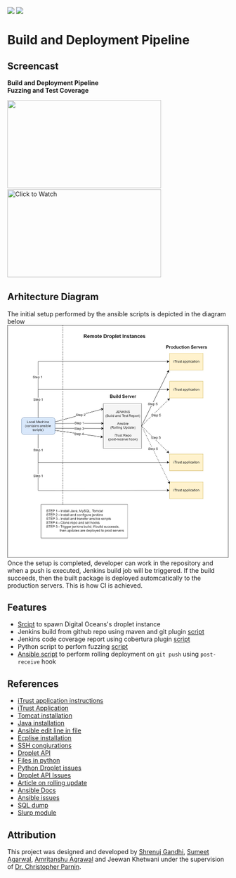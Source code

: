 [<img src="https://github.com/shrenujgandhi/Readme-Images/blob/master/AP.png" width="150">](https://github.com/shrenujgandhi/Build-and-Deployment-Pipeline)
[<img src="https://github.com/shrenujgandhi/Readme-Images/blob/master/DO.png" width="90">](https://github.com/shrenujgandhi/Build-and-Deployment-Pipeline)

# Build and Deployment Pipeline

## Screencast
**Build and Deployment Pipeline** &nbsp;&nbsp;&nbsp;&nbsp;&nbsp;&nbsp;&nbsp;&nbsp;&nbsp;&nbsp;&nbsp;&nbsp;&nbsp;&nbsp;&nbsp;&nbsp;&nbsp;&nbsp;&nbsp;&nbsp;&nbsp;&nbsp;&nbsp;&nbsp;&nbsp;&nbsp;&nbsp;&nbsp;&nbsp;&nbsp;&nbsp;&nbsp;&nbsp;&nbsp;&nbsp;&nbsp;&nbsp;&nbsp;&nbsp;&nbsp;&nbsp;&nbsp;&nbsp;&nbsp;&nbsp;&nbsp;&nbsp;&nbsp;&nbsp;&nbsp;&nbsp;&nbsp;&nbsp;&nbsp;&nbsp;&nbsp;&nbsp;&nbsp;&nbsp;&nbsp;&nbsp;&nbsp;&nbsp;&nbsp;&nbsp;&nbsp;&nbsp; **Fuzzing and Test Coverage**

<img src="https://img.youtube.com/vi/SImp5bnudBs/0.jpg" href="https://www.youtube.com/watch?v=SImp5bnudBs" height="200" width="350">&nbsp;&nbsp;&nbsp;&nbsp;&nbsp;&nbsp;&nbsp;&nbsp;&nbsp;&nbsp;&nbsp;&nbsp;&nbsp;&nbsp;&nbsp;&nbsp;&nbsp;&nbsp;&nbsp;&nbsp;&nbsp;&nbsp;&nbsp;&nbsp;&nbsp;&nbsp;&nbsp;&nbsp;&nbsp;&nbsp;&nbsp;&nbsp;&nbsp;&nbsp;&nbsp;&nbsp;&nbsp;&nbsp;&nbsp;<img src="https://img.youtube.com/vi/mHsDARqXMQw/0.jpg" href="https://www.youtube.com/watch?v=mHsDARqXMQw" title="Click to Watch" height="200" width="350">

## Arhitecture Diagram
The initial setup performed by the ansible scripts is depicted in the diagram below  
<img src="https://github.com/shrenujgandhi/Build-and-Deployment-Pipeline/blob/master/images/Architecture%20Diagram.jpg" width="1000">  
Once the setup is completed, developer can work in the repository and when a push is executed, Jenkins build job will be triggered. If the build succeeds, then the built package is deployed automcatically to the production servers. This is how CI is achieved.

## Features
- [Srcipt](https://github.com/shrenujgandhi/Build-and-Deployment-Pipeline/blob/master/droplet.py) to spawn Digital Oceans's droplet instance
- Jenkins build from github repo using maven and git plugin [script](https://github.com/shrenujgandhi/Build-and-Deployment-Pipeline/blob/master/roles/config-jenkins/tasks/main.yml#L87)
- Jenkins code coverage report using cobertura plugin [script](https://github.com/shrenujgandhi/Build-and-Deployment-Pipeline/blob/master/roles/config-jenkins/tasks/main.yml#L93)
- Python script to perfom fuzzing [script](https://github.com/shrenujgandhi/Build-and-Deployment-Pipeline/blob/master/roles/fuzzing/files/fuzzer.py)
- [Ansible script](https://github.com/shrenujgandhi/Build-and-Deployment-Pipeline/tree/master/roles/config-ansible/files) to perform rolling deployment on `git push` using `post-receive` hook

## References
* [iTrust application instructions](http://agile.csc.ncsu.edu/iTrust/wiki/doku.php?id=home_deployment_instructions)
* [iTrust Application](https://github.ncsu.edu/engr-csc326-staff/iTrust-v23/tree/master/iTrust)
* [Tomcat installation](https://github.com/ansible/ansible-examples/blob/master/tomcat-standalone/roles/tomcat/tasks/main.yml)
* [Java installation](http://stackoverflow.com/questions/19275856/auto-yes-to-the-license-agreement-on-sudo-apt-get-y-install-oracle-java7-instal)
* [Ansible edit line in file](http://docs.ansible.com/ansible/lineinfile_module.html)
* [Ecplise installation](https://github.com/caarlos0/ansible-role-eclipse/blob/bb17568189047dc6e702f1bffd4a47ac571ed5ed/tasks/install_Ubuntu.yml)
* [SSH congiurations](http://debuggable.com/posts/disable-strict-host-checking-for-git-clone:49896ff3-0ac0-4263-9703-1eae4834cda3)
* [Droplet API](https://developers.digitalocean.com/documentation/v2/#droplets)
* [Files in python](https://docs.python.org/2/tutorial/inputoutput.html#reading-and-writing-files)
* [Python Droplet issues](https://github.com/koalalorenzo/python-digitalocean/issues/59)
* [Droplet API Issues](https://github.com/digitalocean/api-v2/issues/92)
* [Article on rolling update](http://docs.ansible.com/ansible/guide_rolling_upgrade.html)
* [Ansible Docs](http://docs.ansible.com/ansible/fetch_module.html)
* [Ansible issues](https://github.com/ansible/ansible/issues/14064)
* [SQL dump](http://stackoverflow.com/questions/2537486/create-dump-file-from-database-in-mysql)
* [Slurp module](http://docs.ansible.com/ansible/slurp_module.html)

## Attribution
This project was designed and developed by [Shrenuj Gandhi](https://github.com/shrenujgandhi), [Sumeet Agarwal](https://github.com/sumeet29), [Amritanshu Agrawal](https://github.com/amritbhanu) and Jeewan Khetwani under the supervision of [Dr. Christopher Parnin]().
